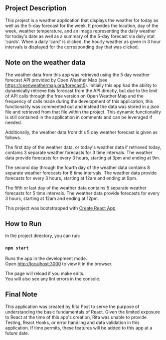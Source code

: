 ## Project Description

This project is a weather application that displays the weather for today as well as the 5-day forecast for the week. It provides the location, day of the week, weather temperature, and an image representing the daily weather for today's date as well as a summary of the 5-day forecast via daily stat 'cards'. When a daily 'card' is clicked, the hourly weather as given in 3 hour intervals is displayed for the corresponding day that was clicked. 

## Note on the weather data 

The weather data from this app was retrieved using the 5 day weather forecast API provided by Open Weather Map (see https://openweathermap.org/forecast5). Initially this app had the ability to dynamically retrieve this forecast from the API directly, but due to the limit of API calls through the free version on Open Weather Map and the frequency of calls made during the development of this application, this functionality was commented out and instead the data was stored in a json file and retrieved from that file within the project. This dynamic functionality is still contained in the application in comments and can be leveraged if needed.

Additionally, the weather data from this 5 day weather forecast is given as follows.

The first day of the weather data, or today's weather data if retrieved today, contains 3 separate weather forecasts for 3 time intervals. The weather data provide forecasts for every 3 hours, starting at 3pm and ending at 9m.

The second day through the fourth day of the weather data contains 8 separate weather forecasts for 8 time intervals. The weather data provide forecasts for every 3 hours, starting at 12am and ending at 9pm.

The fifth or last day of the weather data contains 5 separate weather forecasts for 5 time intervals. The weather data provide forecasts for every 3 hours, starting at 12am and ending at 12pm.

This project was bootstrapped with [Create React App](https://github.com/facebook/create-react-app).

## How to Run

In the project directory, you can run:

### `npm start`

Runs the app in the development mode.<br />
Open [http://localhost:3000](http://localhost:3000) to view it in the browser.

The page will reload if you make edits.<br />
You will also see any lint errors in the console.


## Final Note

This application was created by Rita Post to serve the purpose of understanding the basic fundamentals of React. Given the limited exposure to React at the time of this app's creation, Rita was unable to provide Testing, React Hooks, or error handling and data validation in this application. If time permits, these features will be added to this app at a future date.


